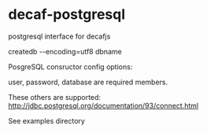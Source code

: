 decaf-postgresql
================

postgresql interface for decafjs

createdb --encoding=utf8 dbname

PosgreSQL consructor config options:

user, password, database are required members.

These others are supported:
http://jdbc.postgresql.org/documentation/93/connect.html

See examples directory

